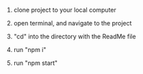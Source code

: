 1) clone project to your local computer

2) open terminal, and navigate to the project

3) "cd" into the directory with the ReadMe file

4) run "npm i"

5) run "npm start"
